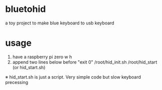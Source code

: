# bluetohid
a toy project to make blue keyboard to usb keyboard

# usage
1. have a raspberry pi zero w h
2. append two lines below before "exit 0"
  /root/hid_init.sh
  /root/hid_start (or hid_start.sh)
  
  ※ hid_start.sh is just a script. Very simple code but slow keyboard precessing
